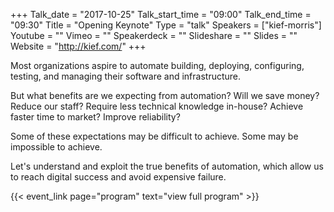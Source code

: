 +++
Talk_date = "2017-10-25"
Talk_start_time = "09:00"
Talk_end_time = "09:30"
Title = "Opening Keynote"
Type = "talk"
Speakers = ["kief-morris"]
Youtube = ""
Vimeo = ""
Speakerdeck = ""
Slideshare = ""
Slides = ""
Website = "http://kief.com/"
+++

Most organizations aspire to automate building, deploying, configuring, testing, and managing their software and infrastructure.

But what benefits are we expecting from automation? Will we save money? Reduce our staff? Require less technical knowledge in-house? Achieve faster time to market? Improve reliability?

Some of these expectations may be difficult to achieve. Some may be impossible to achieve.

Let's understand and exploit the true benefits of automation, which allow us to reach digital success and avoid expensive failure.

{{< event_link page="program" text="view full program" >}}

